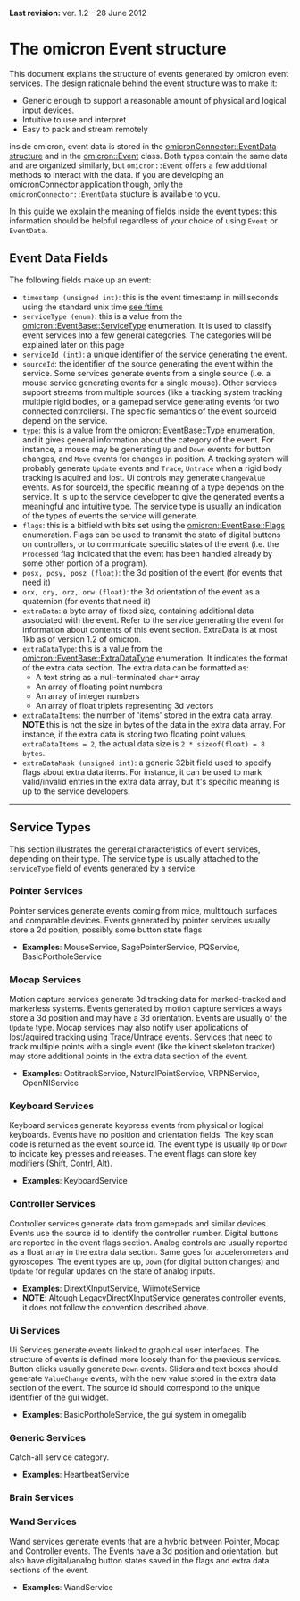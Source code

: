 <p><b>Last revision:</b> ver. 1.2 - 28 June 2012</p>

# The omicron Event structure #
This document explains the structure of events generated by omicron event services. The design rationale behind the event structure was to make it:
  * Generic enough to support a reasonable amount of physical and logical input devices.
  * Intuitive to use and interpret
  * Easy to pack and stream remotely

inside omicron, event data is stored in the [omicronConnector::EventData structure](http://omegalib.googlecode.com/svn/refdocs/trunk/html/structomicron_connector_1_1_event_data.html) and in the [omicron::Event](http://omegalib.googlecode.com/svn/refdocs/trunk/html/classomicron_1_1_event.html) class. Both types contain the same data and are organized similarly, but `omicron::Event` offers a few additional methods to interact with the data. if you are developing an omicronConnector application though, only the `omicronConnector::EventData` stucture is available to you.

In this guide we explain the meaning of fields inside the event types: this information should be helpful regardless of your choice of using `Event` or `EventData`.

## Event Data Fields ##
The following fields make up an event:
  * `timestamp (unsigned int)`: this is the event timestamp in milliseconds using the standard unix time [see ftime](http://linux.die.net/man/3/ftime)
  * `serviceType (enum)`: this is a value from the [omicron::EventBase::ServiceType](http://omegalib.googlecode.com/svn/refdocs/trunk/html/classomicron_1_1_event_base.html#ab1f3e0a5d901729bf93e3b5ff37a54be) enumeration. It is used to classify event services into a few general categories. The categories will be explained later on this page
  * `serviceId (int)`: a unique identifier of the service generating the event.
  * `sourceId`: the identifier of the source generating the event within the service. Some services generate events from a single source (i.e. a mouse service generating events for a single mouse). Other services support streams from multiple sources (like a tracking system tracking multiple rigid bodies, or a gamepad service generating events for two connected controllers). The specific semantics of the event sourceId depend on the service.
  * `type`: this is a value from the [omicron::EventBase::Type](http://omegalib.googlecode.com/svn/refdocs/trunk/html/classomicron_1_1_event_base.html#af95879546c1e3486d8b26c24e787dc53) enumeration, and it gives general information about the category of the event. For instance, a mouse may be generating `Up` and `Down` events for button changes, and `Move` events for changes in position. A tracking system will probably generate `Update` events and `Trace`, `Untrace` when a rigid body tracking is aquired and lost. Ui controls may generate `ChangeValue` events. As for sourceId, the specific meaning of a type depends on the service. It is up to the service developer to give the generated events a meaningful and intuitive type. The service type is usually an indication of the types of events the service will generate.
  * `flags`: this is a bitfield with bits set using the [omicron::EventBase::Flags](http://omegalib.googlecode.com/svn/refdocs/trunk/html/classomicron_1_1_event_base.html#a39f525558912d1fd57b9d0a58a5e4977) enumeration. Flags can be used to transmit the state of digital buttons on controllers, or to communicate specific states of the event (i.e. the `Processed` flag indicated that the event has been handled already by some other portion of a program).
  * `posx, posy, posz (float)`: the 3d position of the event (for events that need it)
  * `orx, ory, orz, orw (float)`: the 3d orientation of the event as a quaternion (for events that need it)
  * `extraData`: a byte array of fixed size, containing additional data associated with the event. Refer to the service generating the event for information about contents of this event section. ExtraData is at most 1kb as of version 1.2 of omicron.
  * `extraDataType`: this is a value from the [omicron::EventBase::ExtraDataType](http://omegalib.googlecode.com/svn/refdocs/trunk/html/classomicron_1_1_event_base.html#a91f2e2308ea1cec00fe036789a040bb9) enumeration. It indicates the format of the extra data section. The extra data can be formatted as:
    * A text string as a null-terminated `char*` array
    * An array of floating point numbers
    * An array of integer numbers
    * An array of float triplets representing 3d vectors
  * `extraDataItems`: the number of 'items' stored in the extra data array. **NOTE** this is not the size in bytes of the data in the extra data array. For instance, if the extra data is storing two floating point values, `extraDataItems = 2`, the actual data size is `2 * sizeof(float) = 8 bytes`.
  * `extraDataMask (unsigned int)`: a generic 32bit field used to specify flags about extra data items. For instance, it can be used to mark valid/invalid entries in the extra data array, but it's specific meaning is up to the service developers.


---

## Service Types ##
This section illustrates the general characteristics of event services, depending on their type. The service type is usually attached to the `serviceType` field of events generated by a service.

### Pointer Services ###
Pointer services generate events coming from mice, multitouch surfaces and comparable devices. Events generated by pointer services usually store a 2d position, possibly some button state flags
  * **Examples**: MouseService, SagePointerService, PQService, BasicPortholeService

### Mocap Services ###
Motion capture services generate 3d tracking data for marked-tracked and markerless systems. Events generated by motion capture services always store a 3d position and may have a 3d orientation. Events are usually of the `Update` type. Mocap services may also notify user applications of lost/aquired tracking using Trace/Untrace events. Services that need to track multiple points with a single event (like the kinect skeleton tracker) may store additional points in the extra data section of the event.
  * **Examples**: OptitrackService, NaturalPointService, VRPNService, OpenNIService

### Keyboard Services ###
Keyboard services generate keypress events from physical or logical keyboards. Events have no position and orientation fields. The key scan code is returned as the event source id. The event type is usually `Up` or `Down` to indicate key presses and releases. The event flags can store key modifiers (Shift, Contrl, Alt).
  * **Examples**: KeyboardService

### Controller Services ###
Controller services generate data from gamepads and similar devices. Events use the source id to identify the controller number. Digital buttons are reported in the event flags section. Analog controls are usually reported as a float array in the extra data section. Same goes for accelerometers and gyroscopes. The event types are `Up`, `Down` (for digital button changes) and `Update` for regular updates on the state of analog inputs.
  * **Examples**: DirextXInputService, WiimoteService
  * **NOTE**: Altough LegacyDirectXInputService generates controller events, it does not follow the convention described above.

### Ui Services ###
Ui Services generate events linked to graphical user interfaces. The structure of events is defined more loosely than for the previous services. Button clicks usually generate `Down` events. Sliders and text boxes should generate `ValueChange` events, with the new value stored in the extra data section of the event. The source id should correspond to the unique identifier of the gui widget.
  * **Examples**: BasicPortholeService, the gui system in omegalib

### Generic Services ###
Catch-all service category.
  * **Examples**: HeartbeatService

### Brain Services ###

### Wand Services ###
Wand services generate events that are a hybrid between Pointer, Mocap and Controller events. The Events have a 3d position and orientation, but also have digital/analog button states saved in the flags and extra data sections of the event.
  * **Examples**: WandService